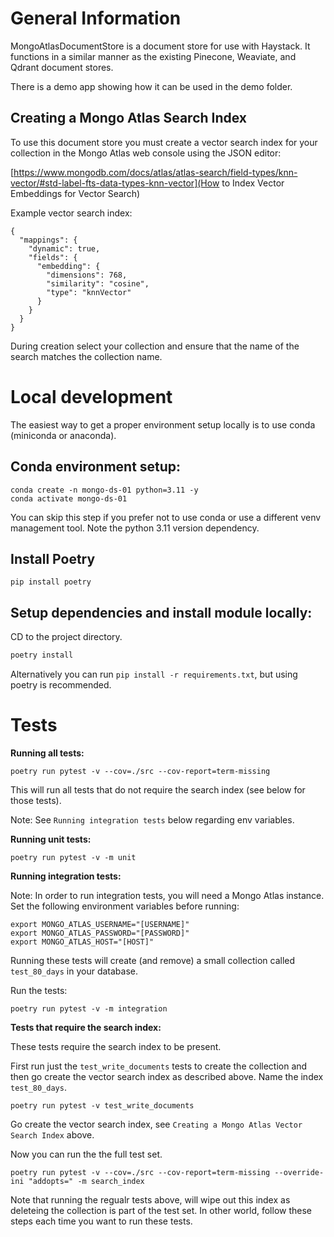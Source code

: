 # General Information

MongoAtlasDocumentStore is a document store for use with Haystack. It functions in a similar manner as the existing Pinecone, Weaviate, and Qdrant document stores.

There is a demo app showing how it can be used in the demo folder.

## Creating a Mongo Atlas Search Index

To use this document store you must create a vector search index for your collection in the Mongo Atlas web console using the JSON editor:

[https://www.mongodb.com/docs/atlas/atlas-search/field-types/knn-vector/#std-label-fts-data-types-knn-vector](How to Index Vector Embeddings for Vector Search) 

Example vector search index:

```
{
  "mappings": {
    "dynamic": true,
    "fields": {
      "embedding": {
        "dimensions": 768,
        "similarity": "cosine",
        "type": "knnVector"
      }
    }
  }
}
```

During creation select your collection and ensure that the name of the search matches the collection name.

# Local development

The easiest way to get a proper environment setup locally is to use conda (miniconda or anaconda).

## Conda environment setup:

``` shell
conda create -n mongo-ds-01 python=3.11 -y
conda activate mongo-ds-01
```

You can skip this step if you prefer not to use conda or use a different venv management tool. Note the python 3.11 version dependency.

## Install Poetry

``` shell
pip install poetry
```

## Setup dependencies and install module locally:

CD to the project directory.

``` python
poetry install
```

Alternatively you can run `pip install -r requirements.txt`, but using poetry is recommended.

# Tests

**Running all tests:**

``` shell
poetry run pytest -v --cov=./src --cov-report=term-missing
```

This will run all tests that do not require the search index (see below for those tests).

Note: See `Running integration tests` below regarding env variables.

**Running unit tests:**

``` shell
poetry run pytest -v -m unit
```

**Running integration tests:**

Note: In order to run integration tests, you will need a Mongo Atlas instance. Set the following environment variables before running:

``` shell
export MONGO_ATLAS_USERNAME="[USERNAME]"
export MONGO_ATLAS_PASSWORD="[PASSWORD]"
export MONGO_ATLAS_HOST="[HOST]"

```

Running these tests will create (and remove) a small collection called `test_80_days` in your database.

Run the tests:

``` shell
poetry run pytest -v -m integration
```

**Tests that require the search index:** 

These tests require the search index to be present.

First run just the `test_write_documents` tests to create the collection and then go create the vector search index as described above. Name the index `test_80_days`.

``` shell
poetry run pytest -v test_write_documents
```

Go create the vector search index, see `Creating a Mongo Atlas Vector Search Index` above.

Now you can run the the full test set.

``` shell
poetry run pytest -v --cov=./src --cov-report=term-missing --override-ini "addopts=" -m search_index
```

Note that running the regualr tests above, will wipe out this index as deleteing the collection is part of the test set. In other world, follow these steps each time you want to run these tests.
